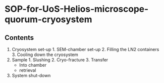 # SOP-for-UoS-Helios-microscope-quorum-cryosystem
## Contents
  1. Cryosystem set-up
    1. SEM-chamber set-up
    2. Filling the LN2 containers
    3. Cooling down the cryosystem
  2. Sample
    1. Slushing
    2. Cryo-fracture
    3. Transfer
      - Into chamber
      - retrieval 
  3.  System shut-down
